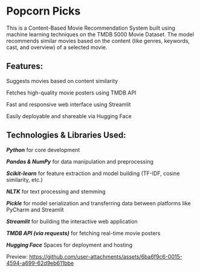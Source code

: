 # Popcorn Picks
This is a Content-Based Movie Recommendation System built using machine learning techniques on the TMDB 5000 Movie Dataset. The model recommends similar movies based on the content (like genres, keywords, cast, and overview) of a selected movie.

## Features:
Suggests movies based on content similarity

Fetches high-quality movie posters using TMDB API

Fast and responsive web interface using Streamlit

Easily deployable and shareable via Hugging Face


## Technologies & Libraries Used:
***Python*** for core development

***Pandas & NumPy*** for data manipulation and preprocessing

***Scikit-learn*** for feature extraction and model building (TF-IDF, cosine similarity, etc.)

***NLTK*** for text processing and stemming

***Pickle*** for model serialization and transferring data between platforms like PyCharm and Streamlit

***Streamlit*** for building the interactive web application

***TMDB API (via requests)*** for fetching real-time movie posters

***Hugging Face*** Spaces for deployment and hosting

Preview:
https://github.com/user-attachments/assets/6ba6f9c6-0015-4594-a699-62d9eb611bbe
